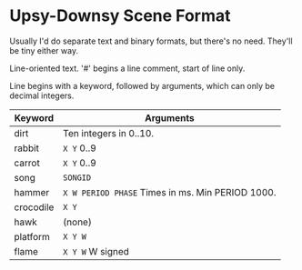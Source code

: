 # Upsy-Downsy Scene Format

Usually I'd do separate text and binary formats, but there's no need. They'll be tiny either way.

Line-oriented text.
'#' begins a line comment, start of line only.

Line begins with a keyword, followed by arguments, which can only be decimal integers.

| Keyword     | Arguments |
|-------------|-----------|
| dirt        | Ten integers in 0..10. |
| rabbit      | `X Y` 0..9 |
| carrot      | `X Y` 0..9 |
| song        | `SONGID` |
| hammer      | `X W PERIOD PHASE` Times in ms. Min PERIOD 1000. |
| crocodile   | `X Y` |
| hawk        | (none) |
| platform    | `X Y W` |
| flame       | `X Y W` W signed |
